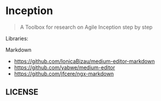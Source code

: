 # Inception

> A Toolbox for research on Agile Inception step by step

Libraries:

Markdown

 - https://github.com/IonicaBizau/medium-editor-markdown
 - https://github.com/yabwe/medium-editor
 - https://github.com/jfcere/ngx-markdown

## LICENSE

 
